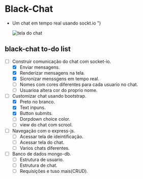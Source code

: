 # Black-Chat

- Um chat em tempo real usando sockt.io ")

    ![tela do chat](https://imgur.com/L8ZeDGe.png)

## black-chat to-do list

- [ ] Construir comunicação do chat com socket-io.
    - [x] Enviar mensagens.
    - [x] Renderizar mensagens na tela.
    - [x] Sicronizar menssgens em tempo real.
    - [ ] Nomes com cores diferentes para cada usuario no chat.
    - [ ] Usuarioa altera cor do proprio nome.

- [ ] Customizar chat usando bootstrap.
    - [x] Preto no branco.
    - [x] Text inpuns.
    - [x] Button submits.
    - [ ] Dorpdown choice color.
    - [ ] view do chat com scrool.

- [ ] Navegação com o express-js.
    - [ ] Acessar tela de ideintificação.
    - [ ] Acessar tela do chat.
    - [ ] Varios chats diferentes.

- [ ] Banco de dados mongo-db.
    - [ ] Estrutura de usuario.
    - [ ] Estrutura de chat.
    - [ ] Requisições e tuso mais(CRUD).

